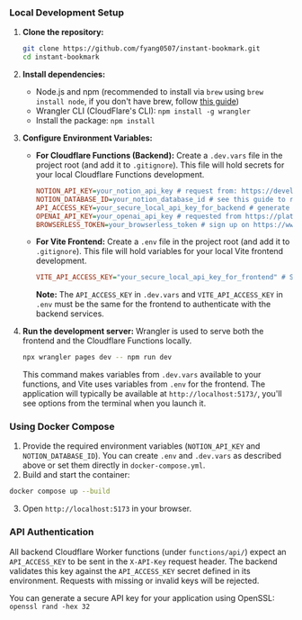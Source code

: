 ### Local Development Setup

1.  **Clone the repository:**
    ```bash
    git clone https://github.com/fyang0507/instant-bookmark.git
    cd instant-bookmark
    ```

2.  **Install dependencies:**
    *   Node.js and npm (recommended to install via `brew` using `brew install node`, if you don't have brew, follow [this guide](https://brew.sh/))
    *   Wrangler CLI (CloudFlare's CLI): `npm install -g wrangler`
    *   Install the package: `npm install`

3.  **Configure Environment Variables:**

    *   **For Cloudflare Functions (Backend):**
        Create a `.dev.vars` file in the project root (and add it to `.gitignore`). This file will hold secrets for your local Cloudflare Functions development.
        ```ini
        NOTION_API_KEY=your_notion_api_key # request from: https://developers.notion.com/
        NOTION_DATABASE_ID=your_notion_database_id # see this guide to retrieve the ID: https://developers.notion.com/reference/retrieve-a-database
        API_ACCESS_KEY=your_secure_local_api_key_for_backend # generate this yourself, e.g. you can use `openssl rand -hex 32`
        OPENAI_API_KEY=your_openai_api_key # requested from https://platform.openai.com/
        BROWSERLESS_TOKEN=your_browserless_token # sign up on https://www.browserless.io/ to get the token
        ```

    *   **For Vite Frontend:**
        Create a `.env` file in the project root (and add it to `.gitignore`). This file will hold variables for your local Vite frontend development.
        ```ini
        VITE_API_ACCESS_KEY="your_secure_local_api_key_for_frontend" # Should be the same as API_ACCESS_KEY in .dev.vars
        ```
        **Note:** The `API_ACCESS_KEY` in `.dev.vars` and `VITE_API_ACCESS_KEY` in `.env` must be the same for the frontend to authenticate with the backend services.

4.  **Run the development server:**
    Wrangler is used to serve both the frontend and the Cloudflare Functions locally.
    ```bash
    npx wrangler pages dev -- npm run dev
    ```
    This command makes variables from `.dev.vars` available to your functions, and Vite uses variables from `.env` for the frontend. The application will typically be available at `http://localhost:5173/`, you'll see options from the terminal when you launch it.

### Using Docker Compose

1. Provide the required environment variables (`NOTION_API_KEY` and `NOTION_DATABASE_ID`). You can create `.env` and `.dev.vars` as described above or set them directly in `docker-compose.yml`.
2. Build and start the container:
```bash
docker compose up --build
```
3. Open `http://localhost:5173` in your browser.


### API Authentication

All backend Cloudflare Worker functions (under `functions/api/`) expect an `API_ACCESS_KEY` to be sent in the `X-API-Key` request header. The backend validates this key against the `API_ACCESS_KEY` secret defined in its environment. Requests with missing or invalid keys will be rejected.

You can generate a secure API key for your application using OpenSSL: `openssl rand -hex 32` 
